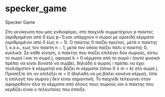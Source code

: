 # specker_game
Specker Game

Στη γενίκευση που μας ενδιαφέρει, στο παιχνίδι συμμετέχουν p παίκτες (αριθμημένοι από 0 έως p−1)
και υπάρχουν n σωροί με ομοειδή κέρματα (αριθμημένοι από 0 έως n − 1). Ο παίκτης 0 παίζει πρώτος,
μετά ο παίκτης 1, κ.ο.κ., εως τον παίκτη n − 1, μετά τον οποίο παίζει πάλι ο παίκτης 0, κυκλικά.
Σε κάθε κίνηση, ο παίκτης που παίζει επιλέγει δύο σωρούς, έστω το σωρό i και το σωρό j, αφαιρεί
k > 0 κέρματα από το σωρό i (αυτό φυσικά πρέπει να είναι δυνατό να συμβεί, δηλαδή ο σωρός i πρέπει
να έχει τουλάχιστον k κέρματα) και βάζει m κέρματα (όπου 0 ≤ m < k) στο σωρό j. Προσέξτε ότι αν
επιλέξει m = 0 (δηλαδή να μη βάλει κανένα κέρμα), τότε η επιλογή του σωρού j δεν είναι σημαντική.
Το παιχνίδι τελειώνει όταν αφαιρεθούν όλα τα κέρματα από όλους τους σωρούς και ο παίκτης που
κερδίζει είναι ο τελευταίος που έπαιξε.

